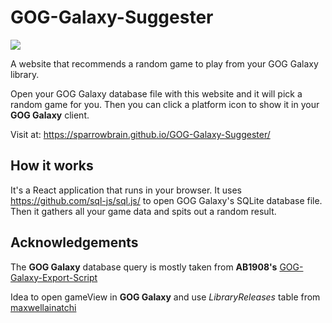 # GOG-Galaxy-Suggester
![](https://github.com/SparrowBrain/GOG-Galaxy-Suggester/workflows/Continuous%20Integration/badge.svg)

A website that recommends a random game to play from your GOG Galaxy library.

Open your GOG Galaxy database file with this website and it will pick a random game for you. Then you can click a platform icon to show it in your **GOG Galaxy** client.

Visit at: https://sparrowbrain.github.io/GOG-Galaxy-Suggester/

## How it works
It's a React application that runs in your browser. It uses https://github.com/sql-js/sql.js/ to open GOG Galaxy's SQLite database file. Then it gathers all your game data and spits out a random result.

## Acknowledgements
The **GOG Galaxy** database query is mostly taken from **AB1908's** [GOG-Galaxy-Export-Script](https://github.com/AB1908/GOG-Galaxy-Export-Script)

Idea to open gameView in **GOG Galaxy** and use *LibraryReleases* table from [maxwellainatchi](https://gist.github.com/maxwellainatchi/794d22c2c24f98d5dc8e6abc7ccc8a92)
